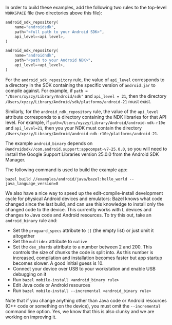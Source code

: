 In order to build these examples, add the following two rules to the top-level `WORKSPACE` file (two directories above this file):

```python
android_sdk_repository(
    name="androidsdk",
    path="<full path to your Android SDK>",
    api_level=<api level>,
)

android_ndk_repository(
    name="androidndk",
    path="<path to your Android NDK>",
    api_level=<api_level>,
)
```

For the `android_sdk_repository` rule, the value of `api_level` corresponds to
a directory in the SDK containing the specific version of `android.jar` to
compile against. For example, if `path = "/Users/xyzzy/Library/Android/sdk"` and
`api_level = 21`, then the directory
`/Users/xyzzy/Library/Android/sdk/platforms/android-21` must exist.

Similarly, for the `android_ndk_repository` rule, the value of the `api_level`
attribute corresponds to a directory containing the NDK libraries for that
API level. For example, if
`path=/Users/xyzzy/Library/Android/android-ndk-r10e` and
`api_level=21`, then you your NDK must contain the directory
`/Users/xyzzy/Library/Android/android-ndk-r10e/platforms/android-21`.

The example `android_binary` depends on
`@androidsdk//com.android.support:appcompat-v7-25.0.0`, so you will need to
install the Google Support Libraries version 25.0.0 from the Android SDK
Manager.

The following command is used to build the example app:

```
bazel build //examples/android/java/bazel:hello_world --java_language_version=8
```

We also have a nice way to speed up the edit-compile-install development cycle for physical Android devices and emulators: Bazel knows what code changed since the last build, and can use this knowledge to install only the changed code to the device. This currently works with L devices and changes to Java code and Android resources. To try this out, take an `android_binary` rule and:

 * Set the `proguard_specs` attribute to `[]` (the empty list) or just omit it altogether
 * Set the `multidex` attribute to `native`
 * Set the `dex_shards` attribute to a number between 2 and 200. This controls the size of chunks the code is split into. As this number is increased, compilation and installation becomes faster but app startup becomes slower. A good initial guess is 10.
 * Connect your device over USB to your workstation and enable USB debugging on it
 * Run `bazel mobile-install <android_binary rule>`
 * Edit Java code or Android resources
 * Run `bazel mobile-install --incremental <android_binary rule>`

Note that if you change anything other than Java code or Android resources (C++ code or something on the device), you must omit the `--incremental` command line option. Yes, we know that this is also clunky and we are working on improving it.

